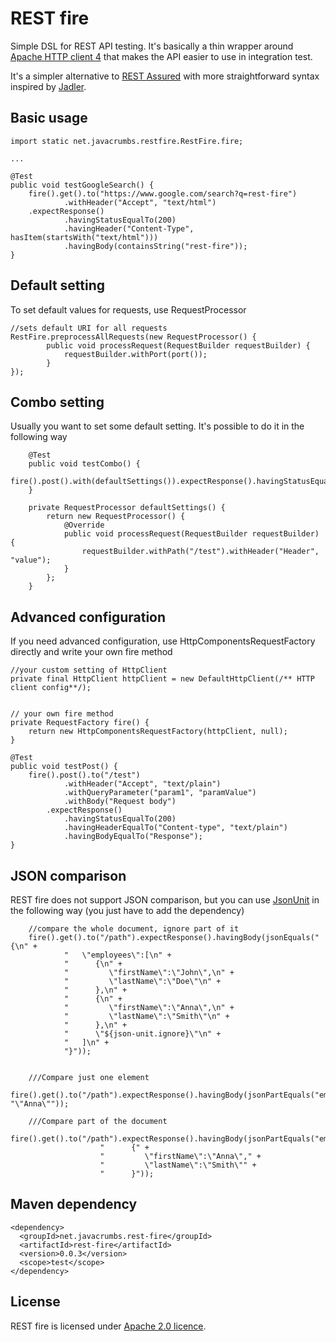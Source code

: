REST fire
=========

Simple DSL for REST API testing. It's basically a thin wrapper around [Apache HTTP client 4](https://hc.apache.org/httpcomponents-client-ga/)
that makes the API easier to use in integration test. 

It's a simpler alternative to [REST Assured](https://code.google.com/p/rest-assured/) with more straightforward syntax
inspired by [Jadler](http://jadler.net).

Basic usage
-----------
    import static net.javacrumbs.restfire.RestFire.fire;
    
    ...
    
    @Test
    public void testGoogleSearch() {
        fire().get().to("https://www.google.com/search?q=rest-fire")
                .withHeader("Accept", "text/html")
        .expectResponse()
                .havingStatusEqualTo(200)
                .havingHeader("Content-Type", hasItem(startsWith("text/html")))
                .havingBody(containsString("rest-fire"));
    }
    

Default setting
---------------
To set default values for requests, use RequestProcessor
    
    //sets default URI for all requests
    RestFire.preprocessAllRequests(new RequestProcessor() {
            public void processRequest(RequestBuilder requestBuilder) {
                requestBuilder.withPort(port());
            }
    });

Combo setting
-------------
Usually you want to set some default setting. It's possible to do it in the following way

        @Test
        public void testCombo() {
            fire().post().with(defaultSettings()).expectResponse().havingStatusEqualTo(200);
        }

        private RequestProcessor defaultSettings() {
            return new RequestProcessor() {
                @Override
                public void processRequest(RequestBuilder requestBuilder) {
                    requestBuilder.withPath("/test").withHeader("Header", "value");
                }
            };
        }

Advanced configuration
----------------------
If you need advanced configuration, use HttpComponentsRequestFactory directly and write your own fire method
    
    //your custom setting of HttpClient
    private final HttpClient httpClient = new DefaultHttpClient(/** HTTP client config**/);


    // your own fire method    
    private RequestFactory fire() {
        return new HttpComponentsRequestFactory(httpClient, null);
    }

    @Test
    public void testPost() {
        fire().post().to("/test")
                .withHeader("Accept", "text/plain")
                .withQueryParameter("param1", "paramValue")
                .withBody("Request body")
            .expectResponse()
                .havingStatusEqualTo(200)
                .havingHeaderEqualTo("Content-type", "text/plain")
                .havingBodyEqualTo("Response");
    }


JSON comparison
---------------
REST fire does not support JSON comparison, but you can use [JsonUnit](https://github.com/lukas-krecan/JsonUnit) in
the following way (you just have to add the dependency)

        //compare the whole document, ignore part of it
        fire().get().to("/path").expectResponse().havingBody(jsonEquals("{\n" +
                "   \"employees\":[\n" +
                "      {\n" +
                "         \"firstName\":\"John\",\n" +
                "         \"lastName\":\"Doe\"\n" +
                "      },\n" +
                "      {\n" +
                "         \"firstName\":\"Anna\",\n" +
                "         \"lastName\":\"Smith\"\n" +
                "      },\n" +
                "      \"${json-unit.ignore}\"\n" +
                "   ]\n" +
                "}"));


        ///Compare just one element
        fire().get().to("/path").expectResponse().havingBody(jsonPartEquals("employees[1].firstName", "\"Anna\""));

        ///Compare part of the document
        fire().get().to("/path").expectResponse().havingBody(jsonPartEquals("employees[1]",
                        "      {" +
                        "         \"firstName\":\"Anna\"," +
                        "         \"lastName\":\"Smith\"" +
                        "      }"));


Maven dependency
----------------
    <dependency>
      <groupId>net.javacrumbs.rest-fire</groupId>
      <artifactId>rest-fire</artifactId>
      <version>0.0.3</version>
      <scope>test</scope>
    </dependency>

License
-------
REST fire is licensed under [Apache 2.0 licence](https://www.apache.org/licenses/LICENSE-2.0).
